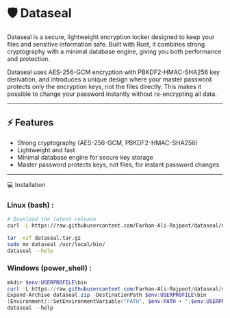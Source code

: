 # 🛡️ Dataseal

Dataseal is a secure, lightweight encryption locker designed to keep your files and sensitive information safe.
Built with Rust, it combines strong cryptography with a minimal database engine, giving you both performance and protection.

Dataseal uses AES-256-GCM encryption with PBKDF2-HMAC-SHA256 key derivation, and introduces a unique design where your master password protects only the encryption keys, not the files directly. This makes it possible to change your password instantly without re-encrypting all data.

---

## ⚡ Features
- Strong cryptography (AES-256-GCM, PBKDF2-HMAC-SHA256)
- Lightweight and fast
- Minimal database engine for secure key storage
- Master password protects keys, not files, for instant password changes

---

💻 Installation

### Linux (bash) : 
```bash
# Download the latest release
curl -L https://raw.githubusercontent.com/Farhan-Ali-Rajpoot/dataseal/main/release/latest/download/dataseal-linux-x86_64-latest.tar.gz -o dataseal.tar.gz

tar -xzf dataseal.tar.gz
sudo mv dataseal /usr/local/bin/
dataseal --help

```
### Windows (power_shell)  :
```powershell
mkdir $env:USERPROFILE\bin
curl -L https://raw.githubusercontent.com/Farhan-Ali-Rajpoot/dataseal/main/release/latest/download/dataseal-windows-x86_64-latest.zip -o dataseal.zip
Expand-Archive dataseal.zip -DestinationPath $env:USERPROFILE\bin
[Environment]::SetEnvironmentVariable("PATH", $env:PATH + ";$env:USERPROFILE\bin", [EnvironmentVariableTarget]::User)
dataseal --help

```
